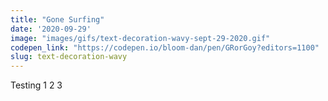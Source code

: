 ```yaml
---
title: "Gone Surfing"
date: '2020-09-29'
image: "images/gifs/text-decoration-wavy-sept-29-2020.gif"
codepen_link: "https://codepen.io/bloom-dan/pen/GRorGoy?editors=1100"
slug: text-decoration-wavy
---
```


Testing 1 2 3

